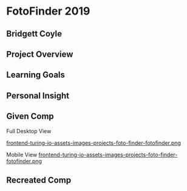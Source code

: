 <h1>FotoFinder 2019</h1>
<h2>Bridgett Coyle</h2>

<h2>Project Overview</h2>
<h2>Learning Goals</h2>
<h2>Personal Insight</h2>
<h2>Given Comp</h2>

Full Desktop View

[frontend-turing-io-assets-images-projects-foto-finder-fotofinder.png](https://postimg.cc/DSgStc6W)

Mobile View 
[frontend-turing-io-assets-images-projects-foto-finder-fotofinder.png](https://postimg.cc/ygz8fQ33)


<h2>Recreated Comp</h2>

